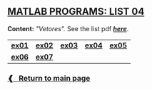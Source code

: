 ## [**MATLAB PROGRAMS: LIST 04**](#)

**Content:** _"Vetores"._
See the list pdf [**_here_**](./list04.pdf).

<table>
   <tr>
    <td> <a href="./ex01.m"> <b> ex01 </b> </a> </td>
    <td> <a href="./ex02.m"> <b> ex02 </b> </a> </td>
    <td> <a href="./ex03.m"> <b> ex03 </b> </a> </td>
    <td> <a href="./ex04.m"> <b> ex04 </b> </a> </td>
    <td> <a href="./ex05.m"> <b> ex05 </b> </a> </td>
  </tr>
  <tr>
    <td> <a href="./ex06.m"> <b> ex06 </b> </a> </td>
    <td> <a href="./ex07.m"> <b> ex07 </b> </a> </td>
    <td> </td>
    <td> </td>
    <td> </td>
  </tr>
</table>

### [**❰ &nbsp; Return to main page**](../)
